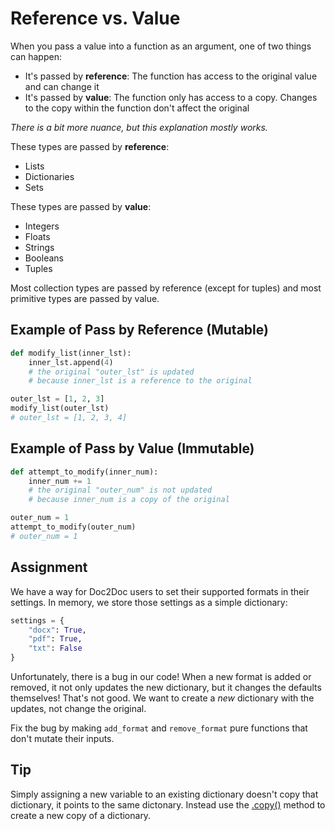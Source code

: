 # Reference vs. Value

When you pass a value into a function as an argument, one of two things can happen:

- It's passed by **reference**: The function has access to the original value and can change it
- It's passed by **value**: The function only has access to a copy. Changes to the copy within the function don't affect the original

_There is a bit more nuance, but this explanation mostly works._

These types are passed by **reference**:

- Lists
- Dictionaries
- Sets

These types are passed by **value**:

- Integers
- Floats
- Strings
- Booleans
- Tuples

Most collection types are passed by reference (except for tuples) and most primitive types are passed by value.

## Example of Pass by Reference (Mutable)

```py
def modify_list(inner_lst):
    inner_lst.append(4)
    # the original "outer_lst" is updated
    # because inner_lst is a reference to the original

outer_lst = [1, 2, 3]
modify_list(outer_lst)
# outer_lst = [1, 2, 3, 4]
```
## Example of Pass by Value (Immutable)

```py
def attempt_to_modify(inner_num):
    inner_num += 1
    # the original "outer_num" is not updated
    # because inner_num is a copy of the original

outer_num = 1
attempt_to_modify(outer_num)
# outer_num = 1
```

## Assignment

We have a way for Doc2Doc users to set their supported formats in their settings. In memory, we store those settings as a simple dictionary:

```py
settings = {
    "docx": True,
    "pdf": True,
    "txt": False
}
```

Unfortunately, there is a bug in our code! When a new format is added or removed, it not only updates the new dictionary, but it changes the defaults themselves! That's not good. We want to create a _new_ dictionary with the updates, not change the original.

Fix the bug by making `add_format` and `remove_format` pure functions that don't mutate their inputs.

## Tip

Simply assigning a new variable to an existing dictionary doesn't copy that dictionary, it points to the same dictonary. Instead use the [.copy()](https://docs.python.org/3/library/copy.html) method to create a new copy of a dictionary.